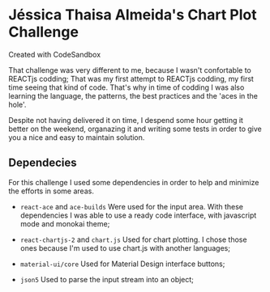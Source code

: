 # Jéssica Thaisa Almeida's Chart Plot Challenge

Created with CodeSandbox

That challenge was very different to me, because I wasn't confortable to REACTjs codding;
That was my first attempt to REACTjs codding, my first time seeing that kind of code. That's why in time of codding I was also learning the language, the patterns, the best practices and the 'aces in the hole'.

Despite not having delivered it on time, I despend some hour getting it better on the weekend, organazing it and writing some tests in order to give you a nice and easy to maintain solution.

## Dependecies

For this challenge I used some dependencies in order to help and minimize the efforts in some areas.

- `react-ace` and `ace-builds`
  Were used for the input area. With these dependencies I was able to use a ready code interface, with javascript mode and monokai theme;

- `react-chartjs-2` and `chart.js`
  Used for chart plotting. I chose those ones because I'm used to use chart.js with another languages;

- `material-ui/core`
  Used for Material Design interface buttons;

- `json5`
  Used to parse the input stream into an object;
